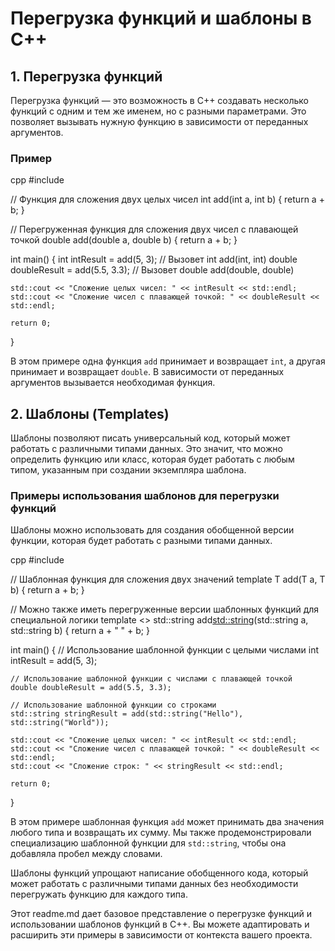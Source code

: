 
# Перегрузка функций и шаблоны в C++

## 1. Перегрузка функций

Перегрузка функций — это возможность в C++ создавать несколько функций с одним и тем же именем, но с разными параметрами. Это позволяет вызывать нужную функцию в зависимости от переданных аргументов.

### Пример

cpp
#include <iostream>

// Функция для сложения двух целых чисел
int add(int a, int b) {
    return a + b;
}

// Перегруженная функция для сложения двух чисел с плавающей точкой
double add(double a, double b) {
    return a + b;
}

int main() {
    int intResult = add(5, 3);       // Вызовет int add(int, int)
    double doubleResult = add(5.5, 3.3); // Вызовет double add(double, double)

    std::cout << "Сложение целых чисел: " << intResult << std::endl;
    std::cout << "Сложение чисел с плавающей точкой: " << doubleResult << std::endl;

    return 0;
}

В этом примере одна функция `add` принимает и возвращает `int`, а другая принимает и возвращает `double`. В зависимости от переданных аргументов вызывается необходимая функция.

## 2. Шаблоны (Templates)

Шаблоны позволяют писать универсальный код, который может работать с различными типами данных. Это значит, что можно определить функцию или класс, которая будет работать с любым типом, указанным при создании экземпляра шаблона.

### Примеры использования шаблонов для перегрузки функций

Шаблоны можно использовать для создания обобщенной версии функции, которая будет работать с разными типами данных.

cpp
#include <iostream>

// Шаблонная функция для сложения двух значений
template <typename T>
T add(T a, T b) {
    return a + b;
}

// Можно также иметь перегруженные версии шаблонных функций для специальной логики
template <>
std::string add<std::string>(std::string a, std::string b) {
    return a + " " + b;
}

int main() {
    // Использование шаблонной функции с целыми числами
    int intResult = add(5, 3);

    // Использование шаблонной функции с числами с плавающей точкой
    double doubleResult = add(5.5, 3.3);

    // Использование шаблонной функции со строками
    std::string stringResult = add(std::string("Hello"), std::string("World"));

    std::cout << "Сложение целых чисел: " << intResult << std::endl;
    std::cout << "Сложение чисел с плавающей точкой: " << doubleResult << std::endl;
    std::cout << "Сложение строк: " << stringResult << std::endl;

    return 0;
}

В этом примере шаблонная функция `add` может принимать два значения любого типа и возвращать их сумму. Мы также продемонстрировали специализацию шаблонной функции для `std::string`, чтобы она добавляла пробел между словами.

Шаблоны функций упрощают написание обобщенного кода, который может работать с различными типами данных без необходимости перегружать функцию для каждого типа.


Этот readme.md дает базовое представление о перегрузке функций и использовании шаблонов функций в C++. Вы можете адаптировать и расширить эти примеры в зависимости от контекста вашего проекта.
